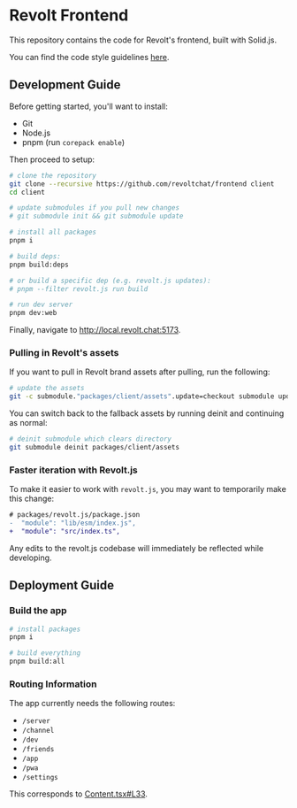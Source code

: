 # Revolt Frontend

This repository contains the code for Revolt's frontend, built with Solid.js.

You can find the code style guidelines [here](./GUIDELINES.md).

## Development Guide

Before getting started, you'll want to install:

- Git
- Node.js
- pnpm (run `corepack enable`)

Then proceed to setup:

```bash
# clone the repository
git clone --recursive https://github.com/revoltchat/frontend client
cd client

# update submodules if you pull new changes
# git submodule init && git submodule update

# install all packages
pnpm i

# build deps:
pnpm build:deps

# or build a specific dep (e.g. revolt.js updates):
# pnpm --filter revolt.js run build

# run dev server
pnpm dev:web
```

Finally, navigate to http://local.revolt.chat:5173.

### Pulling in Revolt's assets

If you want to pull in Revolt brand assets after pulling, run the following:

```bash
# update the assets
git -c submodule."packages/client/assets".update=checkout submodule update --init packages/client/assets
```

You can switch back to the fallback assets by running deinit and continuing as normal:

```bash
# deinit submodule which clears directory
git submodule deinit packages/client/assets
```

### Faster iteration with Revolt.js

To make it easier to work with `revolt.js`, you may want to temporarily make this change:

```diff
# packages/revolt.js/package.json
-  "module": "lib/esm/index.js",
+  "module": "src/index.ts",
```

Any edits to the revolt.js codebase will immediately be reflected while developing.

## Deployment Guide

### Build the app

```bash
# install packages
pnpm i

# build everything
pnpm build:all
```

### Routing Information

The app currently needs the following routes:

- `/server`
- `/channel`
- `/dev`
- `/friends`
- `/app`
- `/pwa`
- `/settings`

This corresponds to [Content.tsx#L33](packages/client/src/interface/Content.tsx).
